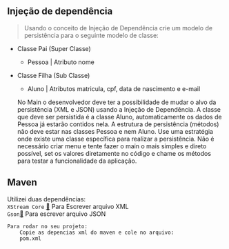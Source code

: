 ## Injeção de dependência


>Usando o conceito de Injeção de Dependência crie um modelo de persistência para o seguinte modelo de classe:

* Classe Pai (Super Classe)
    * Pessoa  | Atributo nome

* Classe Filha (Sub Classe)
    * Aluno | Atributos matricula, cpf, data de nascimento e e-mail


    No Main o desenvolvedor deve ter a possibilidade de mudar o alvo da persistência
    (XML e JSON) usando a Injeção de Dependência. A classe que deve ser persistida é a classe Aluno,
    automaticamente os dados de Pessoa já estarão contidos nela. A estrutura de persistência (métodos)
    não deve estar nas classes Pessoa e nem Aluno. Use uma estratégia onde existe uma classe específica para realizar a persistência.
    Não é necessário criar menu e tente fazer o main o mais simples e direto possível,
    set os valores diretamente no código e chame os métodos para testar a funcionalidade da aplicação. 

## Maven

Utilizei duas dependências:<br>
`XStream Core` [🔗](https://mvnrepository.com/artifact/com.thoughtworks.xstream/xstream/1.4.19) Para Escrever arquivo XML<br>
`Gson`[🔗](https://mvnrepository.com/artifact/com.google.code.gson/gson/2.8.6) Para escrever arquivo JSON<br> 

    Para rodar no seu projeto:
        Copie as depencias xml do maven e cole no arquivo:
        pom.xml